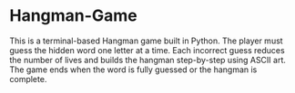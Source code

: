 # Hangman-Game
This is a terminal-based Hangman game built in Python. The player must guess the hidden word one letter at a time. Each incorrect guess reduces the number of lives and builds the hangman step-by-step using ASCII art. The game ends when the word is fully guessed or the hangman is complete.
